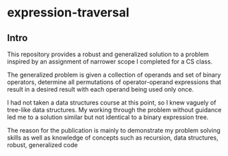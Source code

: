 # expression-traversal

## Intro

This repository provides a robust and generalized solution to a problem inspired by an assignment of
narrower scope I completed for a CS class.

The generalized problem is given a collection of operands and set of binary operators, determine all permutations of operator-operand expressions
that result in a desired result with each operand being used only once.

I had not taken a data structures course at this point, so I knew vaguely of tree-like data structures. My working through the problem
without guidance led me to a solution similar but not identical to a binary expression tree. 

The reason for the publication is mainly to demonstrate my problem solving skills as well as knowledge of concepts such as recursion,
data structures, robust, generalized code

## 
